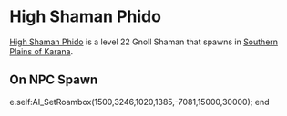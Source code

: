 # High Shaman Phido



[High Shaman Phido](/npc/14124) is a level 22 Gnoll Shaman that spawns in [Southern Plains of Karana](/zone/14).



## On NPC Spawn

e.self:AI_SetRoambox(1500,3246,1020,1385,-7081,15000,30000);
end